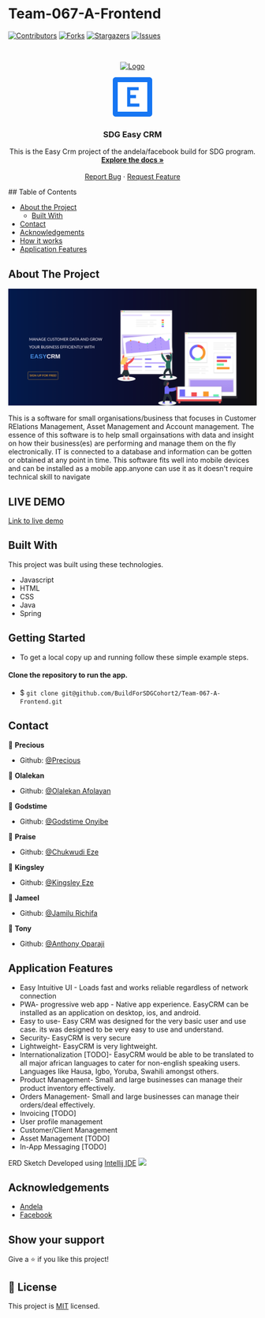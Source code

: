 # Team-067-A-Frontend
<!--
*** Thanks for checking out this README Template. If you have a suggestion that would
*** make this better, please fork the repo and create a pull request or simply open
*** an issue with the tag "enhancement".
*** Thanks again! Now go create something AMAZING! :D
-->

<!-- PROJECT SHIELDS -->
<!--
*** I'm using markdown "reference style" links for readability.
*** Reference links are enclosed in brackets [ ] instead of parentheses ( ).
*** See the bottom of this document for the declaration of the reference variables
*** for contributors-url, forks-url, etc. This is an optional, concise syntax you may use.
*** https://www.markdownguide.org/basic-syntax/#reference-style-links
-->
[![Contributors][contributors-shield]][contributors-url]
[![Forks][forks-shield]][forks-url]
[![Stargazers][stars-shield]][stars-url]
[![Issues][issues-shield]][issues-url]

<!-- PROJECT LOGO -->
<br />
<p align="center">
  <a href="https://github.com/evabanegacom/Team-067-A-Frontend/feature">
    <img src="https://res.cloudinary.com/moversng/image/upload/v1600103267/easycrms_cfffze.svg" alt="Logo" width="80" height="80">
  </a>

  <p align="center">
  <a href="https://github.com/evabanegacom/Team-067-A-Frontend/feature">
    <img src="images/icon.png" alt="Logo" width="80" height="80">
  </a>

  <h3 align="center">SDG Easy CRM</h3>

  <p align="center">
    This is the Easy Crm project of the andela/facebook build for SDG program.
    <br />
    <a href="https://github.com/BuildForSDGCohort2/Team-067-A-Frontend/issues"><strong>Explore the docs »</strong></a>
    <br />
    <br />
    <a href="https://github.com/BuildForSDGCohort2/Team-067-A-Frontend/issues">Report Bug</a>
    ·
    <a href="https://github.com/BuildForSDGCohort2/Team-067-A-Frontend/issues">Request Feature</a>
  </p>
</p>
<!-- TABLE OF CONTENTS -->
## Table of Contents

* [About the Project](#about-the-project)
  * [Built With](#built-with)
* [Contact](#Authors)
* [Acknowledgements](#acknowledgements)
* [How it works](#How-it-works)
* [Application Features](#Application-Features)

<!-- ABOUT THE PROJECT -->
## About The Project

![Screenshot](images/landing.png)

This is a software for small organisations/business that focuses in Customer RElations Management,
Asset Management and Account management.
The essence of this software is to help small orgainsations with data and insight on how their business(es) are performing and manage them on the fly electronically. IT is connected to a database and information can be gotten or obtained at any point in time. This software fits well into mobile devices and can be installed as a mobile app.anyone can use it as it doesn't require technical skill to navigate

## LIVE DEMO
 [Link to live demo](https://dazzling-leavitt-184225.netlify.app/) 



<!-- BUILD WITH -->
## Built With
This project was built using these technologies.
* Javascript
* HTML
* CSS
* Java
* Spring

<!-- ABOUT THE PROJECT -->
## Getting Started
- To get a local copy up and running follow these simple example steps.

#### Clone the repository to run the app.
- $ `git clone git@github.com/BuildForSDGCohort2/Team-067-A-Frontend.git`


<!-- CONTACT -->

## Contact

👤 **Precious**

- Github: [@Precious](https://github.com/evabanegacom)

👤 **Olalekan**

- Github: [@Olalekan Afolayan](https://github.com/lek-syde)

👤 **Godstime**

- Github: [@Godstime Onyibe](https://github.com/Godstyme)

👤 **Praise**

- Github: [@Chukwudi Eze](https://github.com/devchux)

👤 **Kingsley**

- Github: [@Kingsley Eze](https://github.com/Kingsley-EZE)

👤 **Jameel**

- Github: [@Jamilu Richifa](https://github.com/Richifa)

👤 **Tony**

- Github: [@Anthony Oparaji](https://github.com/Oparaji)




<!-- Application Features -->

## Application Features
* Easy Intuitive UI - Loads fast and works reliable regardless of network connection
* PWA- progressive web app - Native app experience. EasyCRM can be installed as an application on      desktop, ios, and android.
* Easy to use- Easy CRM was designed for the very basic user and use case. its was designed to be very easy to use and understand.
* Security- EasyCRM is very secure
* Lightweight- EasyCRM is very lightweight. 
* Internationalization [TODO]- EasyCRM would be able to be translated to all major african languages to cater for non-english speaking users. Languages like Hausa, Igbo, Yoruba, Swahili amongst others.
* Product Management- Small and large businesses can manage their product inventory effectively.
* Orders Management- Small and large businesses can manage their orders/deal effectively.
* Invoicing [TODO]
* User profile management
* Customer/Client Management
* Asset Management [TODO]
* In-App Messaging [TODO]

ERD Sketch Developed using <a href="https://www.jetbrains.com/idea/">Intellij IDE</a>
<img src="https://res.cloudinary.com/moversng/image/upload/v1600375241/entityManagerFactory_EntityManagerFactoryBuilder_h3sd7a.png" />



<!-- ACKNOWLEDGEMENTS -->
## Acknowledgements
* [Andela](https://www.andela.com/)
* [Facebook](https://www.facebook.com/)

## Show your support

Give a ⭐️ if you like this project!

<!-- MARKDOWN LINKS & IMAGES -->
<!-- https://www.markdownguide.org/basic-syntax/#reference-style-links -->
[contributors-shield]: https://img.shields.io/github/contributors/evabanegacom/Team-067-A-Frontend.svg?style=flat-square
[contributors-url]: https://github.com/evabanegacom/Team-067-A-Frontend/graphs/contributors
[forks-shield]: https://img.shields.io/github/forks/evabanegacom/Team-067-A-Frontend.svg?style=flat-square
[forks-url]: https://github.com/evabanegacom/Team-067-A-Frontend/network/members
[stars-shield]: https://img.shields.io/github/stars/evabanegacom/Team-067-A-Frontend.svg?style=flat-square
[stars-url]: https://github.com/evabanegacom/Team-067-A-Frontend/stargazers
[issues-shield]: https://img.shields.io/github/issues/evabanegacom/Team-067-A-Frontend.svg?style=flat-square
[issues-url]: https://github.com/evabanegacom/Team-067-A-Frontend/issues

## 📝 License

This project is [MIT](https://opensource.org/licenses/MIT) licensed.